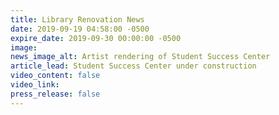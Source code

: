 ```yaml
---
title: Library Renovation News
date: 2019-09-19 04:58:00 -0500
expire_date: 2019-09-30 00:00:00 -0500
image:
news_image_alt: Artist rendering of Student Success Center
article_lead: Student Success Center under construction
video_content: false
video_link:
press_release: false
---
```


